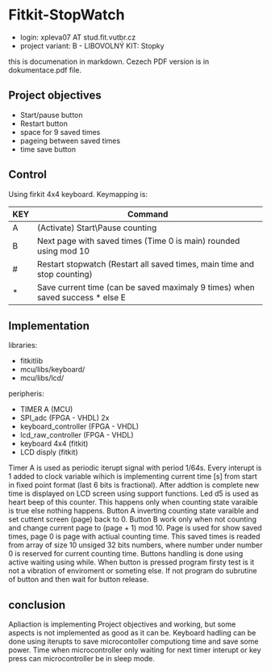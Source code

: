 # Fitkit-StopWatch

* login: xpleva07 AT stud.fit.vutbr.cz
* project variant: B - LIBOVOLNÝ KIT: Stopky

this is documenation in markdown. Cezech PDF version is in dokumentace.pdf file.

## Project objectives 

* Start/pause button
* Restart button
* space for 9 saved times
* pageing between saved times
* time save button

## Control

Using firkit 4x4 keyboard. Keymapping is:

| KEY | Command                                                                       |
| --- | ----------------------------------------------------------------------------- |
|  A  | (Activate) Start\Pause counting                                               |
|  B  | Next page with saved times (Time 0 is main) rounded using mod 10              |
|  #  | Restart stopwatch (Restart all saved times, main time and stop counting)      |
|  *  | Save current time (can be saved maximaly 9 times) when saved success * else E |

## Implementation

libraries:
* fitkitlib
* mcu/libs/keyboard/
* mcu/libs/lcd/

peripheris:
* TIMER A (MCU)
* SPI_adc (FPGA - VHDL) 2x
* keyboard_controller (FPGA - VHDL)
* lcd_raw_controller (FPGA - VHDL)
* keyboard 4x4 (fitkit)
* LCD disply (fitkit)

Timer A is used as periodic iterupt signal with period 1/64s. Every interupt is 1 added to clock variable wihich is implementing current time [s] from start in fixed point format (last 6 bits is fractional). After addtion is complete new time is displayed on LCD screen using support functions. Led d5 is used as heart beep of this counter. This happens only when counting state varaible is true else nothing happens. Button A inverting counting state varaible and set cuttent screen (page) back to 0. Button B work only when not counting and change current page to (page + 1) mod 10. Page is used for show saved times, page 0 is page with actiual counting time. This saved times is readed from array of size 10 unsiged 32 bits numbers, where number under number 0 is reserved for current counting time. Buttons handling is done using active waiting using while. When button is pressed program firsty test is it not a vibration of enviroment or someting else. If not program do subrutine of button and then wait for button release.

## conclusion

Apliaction is implementing Project objectives and working, but some aspects is not implemented as good as it can be. Keyboard hadling can be done using iterupts to save microcontoller computiong time and save some power. Time when microcontroller only waiting for next timer interupt or key press can microcontroller be in sleep mode.